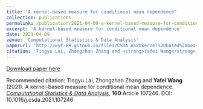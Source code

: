 ```yaml
---
title: "A kernel-based measure for conditional mean dependence"
collection: publications
permalink: /publication/2021-04-09-a-kernel-based-measure-for-conditional-mean-dependence
excerpt: 'A kernel-based measure for conditional mean dependence'
date: 2021-04-09
venue: 'Computational Statistics & Data Analysis'
paperurl: 'http://wyf-89.github.io/files/CSDA_A%20kernel%20based%20measure%20for%20conditional%20mean%20dependence.pdf'
citation: 'Tingyu Lai, Zhongzhan Zhang and <strong>Yafei Wang</strong> (2021). A kernel-based measure for conditional mean dependence. <i><u>Computational Statistics & Data Analysis</u></i>, <strong>160</strong>:Article 107246. DOI: 10.1016/j.csda.2021.107246'
---
```


[Download paper here](http://wyf-89.github.io/files/CSDA_A%20kernel%20based%20measure%20for%20conditional%20mean%20dependence.pdf)

Recommended citation: Tingyu Lai, Zhongzhan Zhang and <strong>Yafei Wang</strong> (2021). A kernel-based measure for conditional mean dependence. <i><u>Computational Statistics & Data Analysis</u></i>, <strong>160</strong>:Article 107246. DOI: 10.1016/j.csda.2021.107246